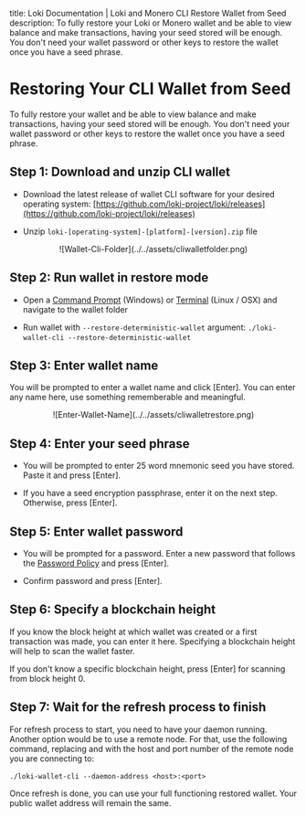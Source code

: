 title: Loki Documentation | Loki and Monero CLI Restore Wallet from Seed
description: To fully restore your Loki or Monero wallet and be able to view balance and make transactions, having your seed stored will be enough. You don't need your wallet password or other keys to restore the wallet once you have a seed phrase.


# Restoring Your CLI Wallet from Seed

To fully restore your wallet and be able to view balance and make transactions, having your seed stored will be enough. You don't need your wallet password or other keys to restore the wallet once you have a seed phrase.

## Step 1: Download and unzip CLI wallet

- Download the latest release of wallet CLI software for your desired operating system: [https://github.com/loki-project/loki/releases](https://github.com/loki-project/loki/releases)

- Unzip  `loki-[operating-system]-[platform]-[version].zip` file

<center>![Wallet-Cli-Folder](../../assets/cliwalletfolder.png)</center>

## Step 2: Run wallet in restore mode

- Open a [Command Prompt](https://en.wikipedia.org/wiki/Cmd.exe) (Windows) or [Terminal](https://en.wikipedia.org/wiki/Terminal_emulator) (Linux / OSX) and navigate to the wallet folder

- Run wallet with `--restore-deterministic-wallet`  argument:
`./loki-wallet-cli --restore-deterministic-wallet`

## Step 3: Enter wallet name

You will be prompted to enter a wallet name and click [Enter]. You can enter any name here, use something rememberable and meaningful.

<center>![Enter-Wallet-Name](../../assets/cliwalletrestore.png)</center>

## Step 4: Enter your seed phrase

- You will be prompted to enter 25 word mnemonic seed you have stored. Paste it and press [Enter]. 

- If you have a seed encryption passphrase, enter it on the next step. Otherwise, press [Enter].

## Step 5: Enter wallet password

- You will be prompted for a password. Enter a new password that follows the [Password Policy](https://en.wikipedia.org/wiki/Password_policy) and press [Enter].

- Confirm password and press [Enter].

## Step 6: Specify a blockchain height

If you know the block height at which wallet was created or a first transaction was made, you can enter it here. Specifying a blockchain height will help to scan the wallet faster.

If you don't know a specific blockchain height, press [Enter] for scanning from block height 0.

## Step 7: Wait for the refresh process to finish

For refresh process to start, you need to have your daemon running. Another option would be to use a remote node. For that, use the following command, replacing <host> and <port> with the host and port number of the remote node you are connecting to:
	
```
./loki-wallet-cli --daemon-address <host>:<port>
```

Once refresh is done, you can use your full functioning restored wallet. Your public wallet address will remain the same.
